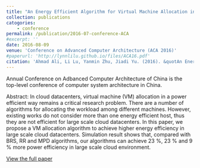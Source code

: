 ```yaml
---
title: "An Energy Efficient Algorithm for Virtual Machine Allocation in Cloud Datacenters"
collection: publications
catogories: 
    - conference
permalink: /publication/2016-07-conference-ACA
#excerpt: ''
date: 2016-08-09
venue: 'Conference on Advanced Computer Architecture (ACA 2016)'
#paperurl: 'http://lynnlilu.github.io/files/ACA16.pdf'
citation: 'Ahmad Ali, Li Lu, Yanmin Zhu, Jiadi Yu. (2016). &quotAn Energy Efficient Algorithm for Virtual Machine Allocation in Cloud Datacenters.&quot; <i>CCF ACA 2016</i>. Weihai, Shandong, China. pp. 61-72. doi: 10.1007/978-981-10-2209-8_6.'
---
```


Annual Conference on Adbanced Computer Architecture of China is the top-level conference of computer system architecture in China.

Abstract: In cloud datacenters, virtual machine (VM) allocation in a power efficient way remains a critical research problem. There are a number of algorithms for allocating the workload among different machines. However, existing works do not consider more than one energy efficient host, thus they are not efficient for large scale cloud datacenters. In this paper, we propose a VM allocation algorithm to achieve higher energy efficiency in large scale cloud datacenters. Simulation result shows that, compared with BRS, RR and MPD algorithms, our algorithms can achieve 23 %, 23 % and 9 % more power efficiency in large scale cloud environment.

[View the full paper](http://lynnlilu.github.io/files/ACA16.pdf)

